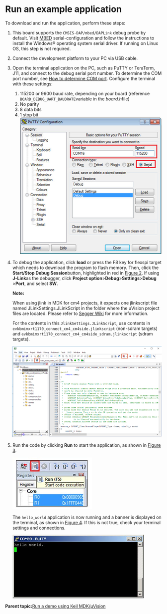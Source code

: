 # Run an example application

To download and run the application, perform these steps:

1.  This board supports the `CMSIS-DAP/mbed/DAPLink` debug probe by default. Visit [MBED](https://os.mbed.com/handbook/Windows-serial-configuration) serial-configuration and follow the instructions to install the Windows® operating system serial driver. If running on Linux OS, this step is not required.
2.  Connect the development platform to your PC via USB cable.
3.  Open the terminal application on the PC, such as PuTTY or TeraTerm, J11, and connect to the debug serial port number. To determine the COM port number, see [How to determine COM port](how_to_determine_com_port.md). Configure the terminal with these settings:

    1.  115200 or 9600 baud rate, depending on your board \(reference `BOARD_DEBUG_UART_BAUDRATE`variable in the *board.h*file\)
    2.  No parity
    3.  8 data bits
    4.  1 stop bit
    ![](../images/keil_terminal_putty_configuration.png "Terminal (PuTTY) configurations")

4.  To debug the application, click **load** or press the F8 key for flexspi target which needs to download the program to flash memory. Then, click the **Start/Stop Debug Session**button, highlighted in red in [Figure 2](#FIG_STOPATMAIN). If using **J-Link**as the debugger, click **Project option**\>**Debug**\>**Settings**\>**Debug** \>**Port**, and select **SW**.

    **Note:**

    When using jlink in MDK for cm4 projects, it expects one jlinkscript file named JLinkSettings.JLinkScript in the folder where the uVision project files are located. Please refer to [Segger Wiki](https://wiki.segger.com/Keil_MDK-ARM) for more information.

    For the contents in this `JlinkSettings.JLinkScript`, use contents in `evkbmimxrt1170_connect_cm4_cm4side.jlinkscript` \(non-sdram targets\) and `evkbmimxrt1170_connect_cm4_cm4side_sdram.jlinkscript` \(sdram targets\).

    ![](../images/keil_stop_at_main.png "Stop at main() when run debugging")

5.  Run the code by clicking **Run** to start the application, as shown in [Figure 3](#FIG_RUNBUTTON).

    ![](../images/keil_run_button.png "Run button")

    The `hello_world` application is now running and a banner is displayed on the terminal, as shown in [Figure 4](#FIG_TEXTDISPLAY). If this is not true, check your terminal settings and connections.

    ![](../images/keil_text_display.png "Text display of the hello_world demo")


**Parent topic:**[Run a demo using Keil MDK/μVision](../topics/run_a_demo_using_keil_mdk_vision.md)

